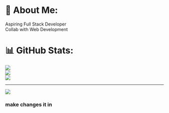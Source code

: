 # 💫 About Me:
Aspiring Full Stack Developer <br>Collab with Web Development

# 📊 GitHub Stats:
![](https://github-readme-stats.vercel.app/api?username=plpatil1&theme=merko&hide_border=true&include_all_commits=true&count_private=true)<br/>
![](https://nirzak-streak-stats.vercel.app/?user=plpatil1&theme=merko&hide_border=true)<br/>
![](https://github-readme-stats.vercel.app/api/top-langs/?username=plpatil1&theme=merko&hide_border=true&include_all_commits=true&count_private=true&layout=compact)

---
[![](https://visitcount.itsvg.in/api?id=plpatil1&icon=0&color=0)](https://visitcount.itsvg.in)

<!-- Proudly created with GPRM ( https://gprm.itsvg.in ) -->

### make changes it in 
